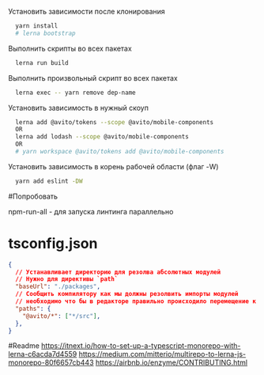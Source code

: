 Установить зависимости после клонирования
```sh
  yarn install
  # lerna bootstrap
```
Выполнить скрипты во всех пакетах
```sh
  lerna run build
```

Выполнить произвольный скрипт во всех пакетах
```sh
  lerna exec -- yarn remove dep-name
```

Установить зависимость в нужный скоуп

```sh
  lerna add @avito/tokens --scope @avito/mobile-components
  OR
  lerna add lodash --scope @avito/mobile-components
  OR
  # yarn workspace @avito/tokens add @avito/mobile-components
```

Установить зависимость в корень рабочей области (флаг -W)
```sh
  yarn add eslint -DW 
```

#Попробовать

npm-run-all - для запуска линтинга параллельно

# tsconfig.json
```json
{ 
  // Устанавливает директорию для резолва абсолютных модулей
  // Нужно для директивы `path`
  "baseUrl": "./packages",
  // Сообщить компилятору как мы должны резолвить импорты модулей
  // необходимо что бы в редакторе правильно происходило перемещение к исходному коду импорта
  "paths": {
    "@avito/*": ["*/src"],
  },
}
```


#Readme
https://itnext.io/how-to-set-up-a-typescript-monorepo-with-lerna-c6acda7d4559
https://medium.com/mitterio/multirepo-to-lerna-js-monorepo-80f6657cb443
https://airbnb.io/enzyme/CONTRIBUTING.html
